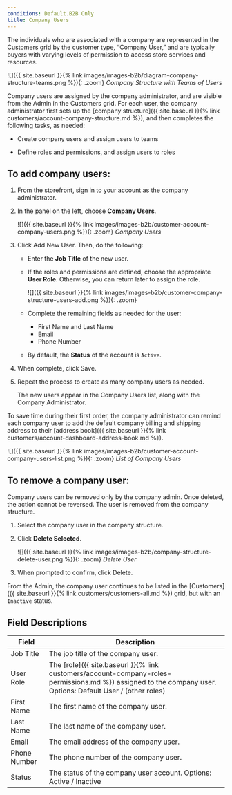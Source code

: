 ```yaml
---
conditions: Default.B2B Only
title: Company Users
---
```


The individuals who are associated with a company are represented in the Customers grid by the customer type, “Company User,” and are typically buyers with varying levels of permission to access store services and resources.

![]({{ site.baseurl }}{% link images/images-b2b/diagram-company-structure-teams.png %}){: .zoom}
_Company Structure with Teams of Users_

Company users are assigned by the company administrator, and are visible from the Admin in the Customers grid. For each user, the company administrator first sets up the [company structure]({{ site.baseurl }}{% link customers/account-company-structure.md %}), and then completes the following tasks, as needed:

- Create company users and assign users to teams

- Define roles and permissions, and assign users to roles

## To add company users:

1. From the storefront, sign in to your account as the company administrator.

1. In the panel on the left, choose **Company Users**.

   ![]({{ site.baseurl }}{% link images/images-b2b/customer-account-company-users.png %}){: .zoom}
   _Company Users_

1. Click <span class="btn">Add New User</span>. Then, do the following:

   - Enter the **Job Title** of the new user.

   - If the roles and permissions are defined, choose the appropriate **User Role**. Otherwise, you can return later to assign the role.

      ![]({{ site.baseurl }}{% link images/images-b2b/customer-company-structure-users-add.png %}){: .zoom}

   - Complete the remaining fields as needed for the user:
      - First Name and Last Name
      - Email
      - Phone Number

   - By default, the **Status** of the account is `Active`.

1. When complete, click <span class="btn">Save</span>.

1. Repeat the process to create as many company users as needed.

   The new users appear in the Company Users list, along with the Company Administrator.

To save time during their first order, the company administrator can remind each company user to add the default company billing and shipping address to their [address book]({{ site.baseurl }}{% link customers/account-dashboard-address-book.md %}).

![]({{ site.baseurl }}{% link images/images-b2b/customer-account-company-users-list.png %}){: .zoom}
_List of Company Users_

## To remove a company user:

Company users can be removed only by the company admin. Once deleted, the action cannot be reversed. The user is removed from the company structure.

1. Select the company user in the company structure.

1. Click **Delete Selected**.

   ![]({{ site.baseurl }}{% link images/images-b2b/company-structure-delete-user.png %}){: .zoom}
   _Delete User_

1. When prompted to confirm, click <span class="btn">Delete</span>.

From the Admin, the company user continues to be listed in the [Customers]({{ site.baseurl }}{% link customers/customers-all.md %}) grid, but with an `Inactive` status.

## Field Descriptions

| Field        | Description |
|--------------|---------------|
| Job Title    | The job title of the company user. |
| User Role    | The [role]({{ site.baseurl }}{% link customers/account-company-roles-permissions.md %}) assigned to the company user. Options: Default User / (other roles) |
| First Name   | The first name of the company user.  |
| Last Name    | The last name of the company user.   |
| Email        | The email address of the company user.  |
| Phone Number | The phone number of the company user.  |
| Status       | The status of the company user account. Options: Active / Inactive  |
